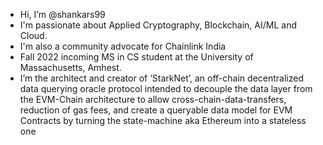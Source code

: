 - Hi, I’m @shankars99
- I'm passionate about Applied Cryptography, Blockchain, AI/ML and Cloud.
- I'm also a community advocate for Chainlink India
- Fall 2022 incoming MS in CS student at the University of Massachusetts, Amhest.
- I’m the architect and creator of ‘StarkNet’, an off-chain decentralized data querying oracle protocol intended to decouple the data layer from the EVM-Chain architecture to allow cross-chain-data-transfers, reduction of gas fees, and create a queryable data model for EVM Contracts by turning the state-machine aka Ethereum into a stateless one

<!---
shankars99/shankars99 is a ✨ special ✨ repository because its `README.md` (this file) appears on your GitHub profile.
You can click the Preview link to take a look at your changes.
--->
